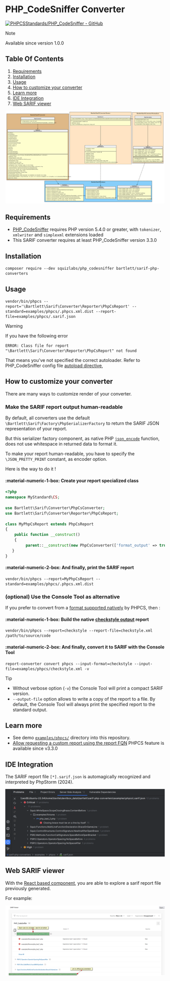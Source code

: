 <!-- markdownlint-disable MD013 -->
# PHP_CodeSniffer Converter

[![PHPCSStandards/PHP_CodeSniffer - GitHub](https://gh-card.dev/repos/PHPCSStandards/PHP_CodeSniffer.svg?fullname=)](https://github.com/PHPCSStandards/PHP_CodeSniffer)

> [!NOTE]
>
> Available since version 1.0.0

## Table Of Contents

1. [Requirements](#requirements)
2. [Installation](#installation)
3. [Usage](#usage)
4. [How to customize your converter](#how-to-customize-your-converter)
5. [Learn more](#learn-more)
6. [IDE Integration](#ide-integration)
7. [Web SARIF viewer](#web-sarif-viewer)

![phpcs converter](../assets/images/converter-phpcs.graphviz.svg)

## Requirements

* [PHP_CodeSniffer][phpcs] requires PHP version 5.4.0 or greater, with `tokenizer`, `xmlwriter` and `simplexml` extensions loaded
* This SARIF converter requires at least PHP_CodeSniffer version 3.3.0

## Installation

```shell
composer require --dev squizlabs/php_codesniffer bartlett/sarif-php-converters
```

## Usage

```shell
vendor/bin/phpcs --report='\Bartlett\Sarif\Converter\Reporter\PhpCsReport' --standard=examples/phpcs/.phpcs.xml.dist --report-file=examples/phpcs/.sarif.json
```

> [!WARNING]
>
> If you have the following error
>
> ```text
> ERROR: Class file for report "\Bartlett\Sarif\Converter\Reporter\PhpCsReport" not found
> ```
>
> That means you've not specified the correct autoloader.
> Refer to PHP_CodeSniffer config file [autoload directive][phpcs-wiki-ruleset],

## How to customize your converter

There are many ways to customize render of your converter.

### Make the SARIF report output human-readable

By default, all converters use the default `\Bartlett\Sarif\Factory\PhpSerializerFactory`
to return the SARIF JSON representation of your report.

But this serializer factory component, as native PHP [`json_encode`][json-encode] function,
does not use whitespace in returned data to format it.

To make your report human-readable, you have to specify the `\JSON_PRETTY_PRINT` constant, as encoder option.

Here is the way to do it !

#### :material-numeric-1-box: Create your report specialized class

```php
<?php
namespace MyStandard\CS;

use Bartlett\Sarif\Converter\PhpCsConverter;
use Bartlett\Sarif\Converter\Reporter\PhpCsReport;

class MyPhpCsReport extends PhpCsReport
{
    public function __construct()
    {
         parent::__construct(new PhpCsConverter(['format_output' => true]));
   }
}
```

#### :material-numeric-2-box: And finally, print the SARIF report

```shell
vendor/bin/phpcs --report=MyPhpCsReport --standard=examples/phpcs/.phpcs.xml.dist
```

### (optional) Use the Console Tool as alternative

If you prefer to convert from a [format supported natively][phpcs-reporting] by PHPCS, then :

#### :material-numeric-1-box: Build the native [checkstyle output][phpcs-checkstyle-output] report

```shell
vendor/bin/phpcs --report=checkstyle --report-file=checkstyle.xml /path/to/source/code
```

#### :material-numeric-2-box: And finally, convert it to SARIF with the **Console Tool**

```shell
report-converter convert phpcs --input-format=checkstyle --input-file=examples/phpcs/checkstyle.xml -v
```

> [!TIP]
>
> * Without verbose option (`-v`) the Console Tool will print a compact SARIF version.
> * `--output-file` option allows to write a copy of the report to a file. By default, the Console Tool will always print the specified report to the standard output.

## Learn more

* See demo [`examples/phpcs/`][example-folder] directory into this repository.
* [Allow requesting a custom report using the report FQN][phpcs-report-fqn] PHPCS feature is available since v3.3.0

## IDE Integration

The SARIF report file `[*].sarif.json` is automagically recognized and interpreted by PhpStorm (2024).

![PHPStorm integration](../assets/images/phpstorm-phpcs.png)

## Web SARIF viewer

With the [React based component][sarif-web-component], you are able to explore a sarif report file previously generated.

For example:

![sarif-web-phpcs](../assets/images/sarif-web-phpcs.png)

[example-folder]: https://github.com/llaville/sarif-php-converters/blob/1.0/examples/phpcs/
[json-encode]: https://www.php.net/manual/en/function.json-encode
[phpcs]: https://github.com/PHPCSStandards/PHP_CodeSniffer
[phpcs-reporting]: https://github.com/PHPCSStandards/PHP_CodeSniffer/wiki/Reporting
[phpcs-checkstyle-output]: https://github.com/PHPCSStandards/PHP_CodeSniffer/wiki/Reporting#printing-a-checkstyle-report
[phpcs-wiki-ruleset]: https://github.com/PHPCSStandards/PHP_CodeSniffer/wiki/Annotated-Ruleset
[phpcs-report-fqn]: https://github.com/squizlabs/PHP_CodeSniffer/issues/1942
[sarif-web-component]: https://github.com/Microsoft/sarif-web-component
